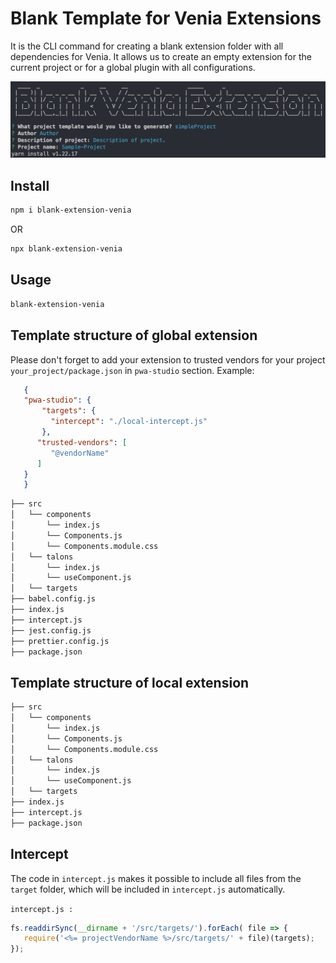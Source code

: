 # Blank Template for Venia Extensions

It is the CLI command for creating a blank extension folder with all dependencies for Venia. It allows us to create an empty extension for the current project or for a global plugin with all configurations. 


![template-cli](assets/project-template-cli.png)

## Install

```bash
npm i blank-extension-venia
```
OR
```bash
npx blank-extension-venia
```

## Usage

```bash
blank-extension-venia
```


## Template structure of global extension
Please don't forget to add your extension to trusted vendors for your project ```your_project/package.json``` in `pwa-studio` section. 
Example:
```json
   {
   "pwa-studio": {
       "targets": {
         "intercept": "./local-intercept.js"
       },
      "trusted-vendors": [
         "@vendorName"
      ]
   }
   }
```

```bash
├── src
│   └── components
│       └── index.js
│       └── Components.js
│       └── Components.module.css
│   └── talons
│       └── index.js
│       └── useComponent.js
│   └── targets
├── babel.config.js
├── index.js
├── intercept.js
├── jest.config.js
├── prettier.config.js
├── package.json
```
## Template structure of local extension

```bash
├── src
│   └── components
│       └── index.js
│       └── Components.js
│       └── Components.module.css
│   └── talons
│       └── index.js
│       └── useComponent.js
│   └── targets
├── index.js
├── intercept.js
├── package.json
```

## Intercept
The code in `intercept.js` makes it possible to include all files from the `target` folder, which will be included in `intercept.js` automatically. 

`intercept.js :`
```js
fs.readdirSync(__dirname + '/src/targets/').forEach( file => {
   require('<%= projectVendorName %>/src/targets/' + file)(targets);
});
```